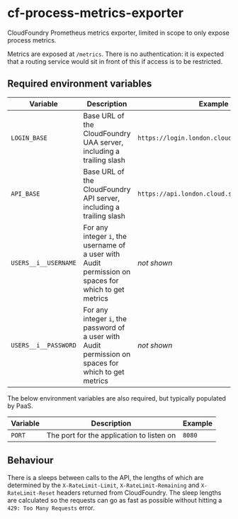 # cf-process-metrics-exporter

CloudFoundry Prometheus metrics exporter, limited in scope to only expose process metrics.

Metrics are exposed at `/metrics`. There is no authentication: it is expected that a routing service would sit in front of this if access is to be restricted.


## Required environment variables

| Variable              | Description | Example |
| ---                   | ---         | ---     |
| `LOGIN_BASE`          | Base URL of the CloudFoundry UAA server, including a trailing slash | `https://login.london.cloud.service.gov.uk/`
| `API_BASE`            | Base URL of the CloudFoundry API server, including a trailing slash | `https://api.london.cloud.service.gov.uk/`
| `USERS__i__USERNAME`  | For any integer `i`, the username of a user with Audit permission on spaces for which to get metrics | _not shown_
| `USERS__i__PASSWORD`  | For any integer `i`, the password of a user with Audit permission on spaces for which to get metrics | _not shown_


The below environment variables are also required, but typically populated by PaaS.

| Variable        | Description | Example |
| ---             | ---         | ---     |
| `PORT`          | The port for the application to listen on | `8080`


## Behaviour

There is a sleeps between calls to the API, the lengths of which are determined by the `X-RateLimit-Limit`, `X-RateLimit-Remaining` and `X-RateLimit-Reset` headers returned from CloudFoundry. The sleep lengths are calculated so the requests can go as fast as possible without hitting a `429: Too Many Requests` error.

